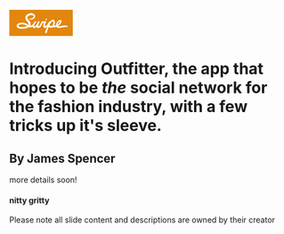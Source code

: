 [![view on swipe.to](swipeto_button.png)](https://swipe.to/9713s)

# Introducing __Outfitter__, the app that hopes to be __*the*__ social network for the fashion industry, with a few tricks up it's sleeve.
## By James Spencer

more details soon!

#### nitty gritty
Please note all slide content and descriptions are owned by their creator
